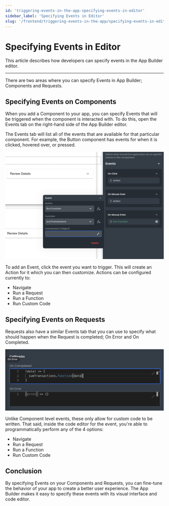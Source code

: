 ```yaml
---
id: 'triggering-events-in-the-app-specifying-events-in-editor'
sidebar_label: 'Specifying Events in Editor'
slug: '/frontend/triggering-events-in-the-app/specifying-events-in-editor'
---
```


# Specifying Events in Editor

This article describes how developers can specify events in the App Builder editor.

___

There are two areas where you can specify Events in App Builder; Components and Requests.

## Specifying Events on Components

When you add a Component to your app, you can specify Events that will be triggered when the component is interacted with. To do this, open the Events tab on the right-hand side of the App Builder editor.

The Events tab will list all of the events that are available for that particular component. For example, the Button component has events for when it is clicked, hovered over, or pressed.

![Event on Component](./_images/ab-triggering-events-in-the-app-specifying-events-in-editor-1.png)

To add an Event, click the event you want to trigger. This will create an Action for it which you can then customize. Actions can be configured currently to:

* Navigate
* Run a Request
* Run a Function
* Run Custom Code

## Specifying Events on Requests

Requests also have a similar Events tab that you can use to specify what should happen when the Request is completed; On Error and On Completed.

![Event on Request](./_images/ab-triggering-events-in-the-app-specifying-events-in-editor-2.png)

Unlike Component level events, these only allow for custom code to be written. That said, inside the code editor for the event, you're able to programmatically perform any of the 4 options:

* Navigate
* Run a Request
* Run a Function
* Run Custom Code

## Conclusion

By specifying Events on your Components and Requests, you can fine-tune the behavior of your app to create a better user experience. The App Builder makes it easy to specify these events with its visual interface and code editor.
